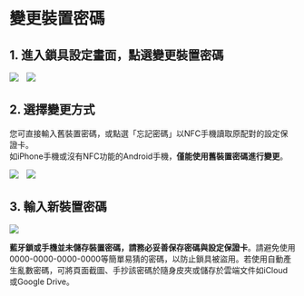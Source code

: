 # 變更裝置密碼

## 1. 進入鎖具設定畫面，點選變更裝置密碼

![](https://userstartw.files.wordpress.com/2018/12/Screenshot_2018-12-21-14-04-22-395_com.userstar.phonekey.png)　![](https://userstartw.files.wordpress.com/2018/12/Screenshot_2018-12-21-14-09-09-676_com.userstar.phonekey.png)

## 2. 選擇變更方式

您可直接輸入舊裝置密碼，或點選「忘記密碼」以NFC手機讀取原配對的設定保證卡。  
如iPhone手機或沒有NFC功能的Android手機，**僅能使用舊裝置密碼進行變更**。

![](https://userstartw.files.wordpress.com/2018/12/Screenshot_2018-12-21-15-31-49-599_com.userstar.phonekey.png)　![](https://userstartw.files.wordpress.com/2018/12/Screenshot_2018-12-20-17-22-47-532_com.userstar.phonekey.png)

## 3.  **輸入新裝置密碼**

![](https://userstartw.files.wordpress.com/2018/12/Screenshot_2018-12-20-17-23-02-396_com.userstar.phonekey.png)

**藍牙鎖或手機並未儲存裝置密碼，請務必妥善保存密碼與設定保證卡**。請避免使用0000-0000-0000-0000等簡單易猜的密碼，以防止鎖具被盜用。若使用自動產生亂數密碼，可將頁面截圖、手抄該密碼於隨身皮夾或儲存於雲端文件如iCloud或Google Drive。

